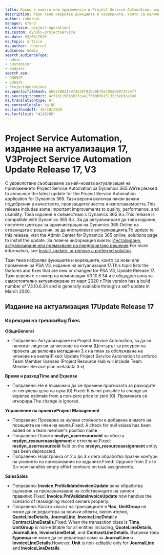```yaml
---
title: Какво е новото или промененото в Project Service Automation, издание на актуализация 17, V3
description: Тази тема изброява функциите и корекциите, които са налични в Project Service Automation V3, издание на актуализация 17, V3.
author: ruhercul
manager: kfend
ms.service: project-operations
ms.custom: dyn365-projectservice
ms.date: 03/06/2020
ms.topic: article
ms.author: ruhercul
audience: Admin
search.audienceType:
- admin
- customizer
- enduser
search.app:
- D365CE
- D365PS
- ProjectOperations
ms.openlocfilehash: bb93208217972639f91b39b7b6705d9897373ef7
ms.sourcegitcommit: 4cf1dc1561b92fca4175f0b3813133c5e63ce8e6
ms.translationtype: HT
ms.contentlocale: bg-BG
ms.lasthandoff: 10/28/2020
ms.locfileid: "4126785"
---
```

# <a name="project-service-automation-update-release-17-v3"></a><span data-ttu-id="032ec-103">Project Service Automation, издание на актуализация 17, V3</span><span class="sxs-lookup"><span data-stu-id="032ec-103">Project Service Automation Update Release 17, V3</span></span>

<span data-ttu-id="032ec-104">С удоволствие съобщаваме за най-новата актуализация на приложението Project Service Automation за Dynamics 365.</span><span class="sxs-lookup"><span data-stu-id="032ec-104">We’re pleased to announce the latest update for the Project Service Automation application for Dynamics 365.</span></span> <span data-ttu-id="032ec-105">Тази версия включва някои важни подобрения в качеството, производителността и използваемостта.</span><span class="sxs-lookup"><span data-stu-id="032ec-105">This release includes some important improvements to quality, performance, and usability.</span></span>  <span data-ttu-id="032ec-106">Това издание е съвместимо с Dynamics 365 9.x.</span><span class="sxs-lookup"><span data-stu-id="032ec-106">This release is compatible with Dynamics 365 9.x.</span></span> <span data-ttu-id="032ec-107">За да актуализирате до това издание, посетете центъра за администрация на Dynamics 365 Online на страницата с решения, за да инсталирате актуализацията.</span><span class="sxs-lookup"><span data-stu-id="032ec-107">To update to this release, visit the Admin Center for Dynamics 365 online, solutions page to install the update.</span></span> <span data-ttu-id="032ec-108">За повече информация вижте: [Инсталиране, актуализиране или премахване на предпочитано решение](https://docs.microsoft.com/power-platform/admin/install-remove-preferred-solution).</span><span class="sxs-lookup"><span data-stu-id="032ec-108">For more information, see [Install, update, or remove a preferred solution](https://docs.microsoft.com/power-platform/admin/install-remove-preferred-solution).</span></span>

<span data-ttu-id="032ec-109">Тази тема изброява функциите и корекциите, които са нови или променени за PSA V3, издание на актуализация 17.</span><span class="sxs-lookup"><span data-stu-id="032ec-109">This topic lists the features and fixes that are new or changed for PSA V3, Update Release 17.</span></span> <span data-ttu-id="032ec-110">Тази версия е с номер на компилация V3.10.6.34 и е общодостъпна за самостоятелно актуализиране от март 2020 г.</span><span class="sxs-lookup"><span data-stu-id="032ec-110">This version has a build number of V3.10.6.34 and is generally available through a self-update in March 2020.</span></span>


## <a name="update-release-17"></a><span data-ttu-id="032ec-111">Издание на актуализация 17</span><span class="sxs-lookup"><span data-stu-id="032ec-111">Update Release 17</span></span>

### <a name="bug-fixes"></a><span data-ttu-id="032ec-112">Корекции на грешки</span><span class="sxs-lookup"><span data-stu-id="032ec-112">Bug fixes</span></span>

<span data-ttu-id="032ec-113">**Общи**</span><span class="sxs-lookup"><span data-stu-id="032ec-113">**General**</span></span>

- <span data-ttu-id="032ec-114">Поправено: Актуализиране на Project Service Automation, за да се наложат лицензи за членове на екипа (Центърът за ресурси на проекта ще включва метаданни 3.x на план за обслужване на членове на екипа)</span><span class="sxs-lookup"><span data-stu-id="032ec-114">Fixed: Update Project Service Automation to enforce Team Member licenses (Project Resource Hub will include Team Member Service plan metadata 3.x)</span></span>
 
<span data-ttu-id="032ec-115">**Време и разход**</span><span class="sxs-lookup"><span data-stu-id="032ec-115">**Time and Expense**</span></span>

- <span data-ttu-id="032ec-116">Поправено: Не е възможно да се промени прогнозата за разходите от ненулева цена на нула (0).</span><span class="sxs-lookup"><span data-stu-id="032ec-116">Fixed: It is not possible to change an expense estimate from a non-zero price to zero (0).</span></span> <span data-ttu-id="032ec-117">Промяната се игнорира.</span><span class="sxs-lookup"><span data-stu-id="032ec-117">The change is ignored.</span></span>

<span data-ttu-id="032ec-118">**Управление на проекти**</span><span class="sxs-lookup"><span data-stu-id="032ec-118">**Project Management**</span></span>

- <span data-ttu-id="032ec-119">Поправено: Проверка за нулеви стойности е добавена в името на позицията на член на екипа.</span><span class="sxs-lookup"><span data-stu-id="032ec-119">Fixed: A check for null values has been added on a team member's position name.</span></span>
- <span data-ttu-id="032ec-120">Поправено: Полето **msdyn_userresourceid** на обекта **msdyn_resourceassignment** е оттеглено.</span><span class="sxs-lookup"><span data-stu-id="032ec-120">Fixed: **msdyn_userresourceid** field on the **msdyn_resourceassignment** entity has been deprecated.</span></span>
- <span data-ttu-id="032ec-121">Поправено: Надстройка от 2.x до 3.x сега обработва празни контури на усилието на присвоявания на задачите.</span><span class="sxs-lookup"><span data-stu-id="032ec-121">Fixed: Upgrade from 2.x to 3.x now handles empty effort contours on task assignments.</span></span>

<span data-ttu-id="032ec-122">**Sales**</span><span class="sxs-lookup"><span data-stu-id="032ec-122">**Sales**</span></span>

- <span data-ttu-id="032ec-123">Поправено: **Invoice.PreValidateInvoiceUpdate** вече обработва сценария за преназначаване на собствениците на записи правилно.</span><span class="sxs-lookup"><span data-stu-id="032ec-123">Fixed: **Invoice.PreValidateInvoiceUpdate** now handles the scenario of reassigning record owners properly.</span></span>
- <span data-ttu-id="032ec-124">Поправено: Когато класът на транзакциите е **Час**, **UnitGroup** не може да се редактира за всички обекти, включително, **QuoteLineDetails**, **JournalLine**, **InvoiceLineDetail** и **ContractLineDetails**.</span><span class="sxs-lookup"><span data-stu-id="032ec-124">Fixed: When the transaction class is **Time**, **UnitGroup** is non-editable for all entities including, **QuoteLineDetails**, **JournalLine**, **InvoiceLineDetail**, and **ContractLineDetails**.</span></span> <span data-ttu-id="032ec-125">Въпреки това **Единица** не може да се редактира само за **JournalLine** и **InvoiceLineDetails**.</span><span class="sxs-lookup"><span data-stu-id="032ec-125">However, **Unit** is non-editable only for **JournalLine** and **InvoiceLineDetails**.</span></span>


